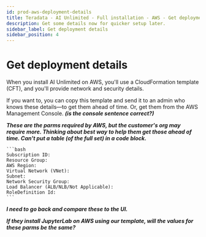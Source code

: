 ```yaml
---
id: prod-aws-deployment-details
title: Teradata - AI Unlimited - Full installation - AWS - Get deployment details
description: Get some details now for quicker setup later.
sidebar_label: Get deployment details 
sidebar_position: 4
---
```

# Get deployment details

When you install AI Unlimited on AWS, you'll use a CloudFormation template (CFT), and you'll provide network and security details. 

If you want to, you can copy this template and send it to an admin who knows these details&mdash;to get them ahead of time. Or, get them from the AWS Management Console. ***(is the console sentence correct?)***

***These are the parms required by AWS, but the customer's org may require more. Thinking about best way to help them get those ahead of time. Can't put a table (of the full set) in a code block.***

	```bash
    Subscription ID: 
    Resource Group:
    AWS Region: 
    Virtual Network (VNet): 
    Subnet: 
    Network Security Group:
    Load Balancer (ALB/NLB/Not Applicable):
    RoleDefinition Id: 
	```
	
***I need to go back and compare these to the UI.***

***If they install JupyterLab on AWS using our template, will the values for these parms be the same?***